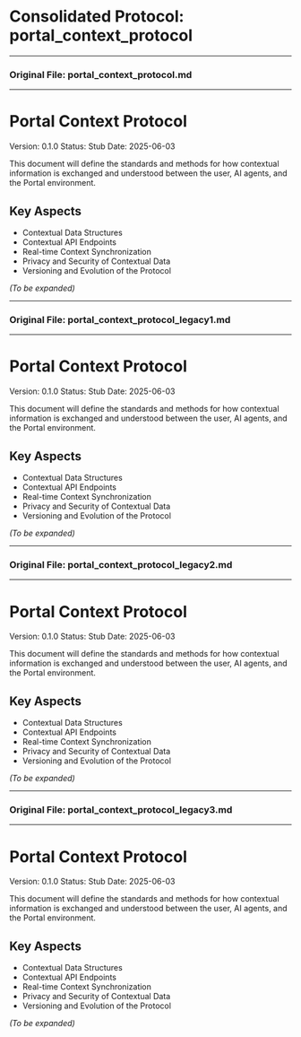 # Consolidated Protocol: portal_context_protocol


---
### Original File: portal_context_protocol.md
---
# Portal Context Protocol

Version: 0.1.0
Status: Stub
Date: 2025-06-03

This document will define the standards and methods for how contextual information is exchanged and understood between the user, AI agents, and the Portal environment.

## Key Aspects

* Contextual Data Structures
* Contextual API Endpoints
* Real-time Context Synchronization
* Privacy and Security of Contextual Data
* Versioning and Evolution of the Protocol

*(To be expanded)*


---
### Original File: portal_context_protocol_legacy1.md
---
# Portal Context Protocol

Version: 0.1.0
Status: Stub
Date: 2025-06-03

This document will define the standards and methods for how contextual information is exchanged and understood between the user, AI agents, and the Portal environment.

## Key Aspects

* Contextual Data Structures
* Contextual API Endpoints
* Real-time Context Synchronization
* Privacy and Security of Contextual Data
* Versioning and Evolution of the Protocol

*(To be expanded)*


---
### Original File: portal_context_protocol_legacy2.md
---
# Portal Context Protocol

Version: 0.1.0
Status: Stub
Date: 2025-06-03

This document will define the standards and methods for how contextual information is exchanged and understood between the user, AI agents, and the Portal environment.

## Key Aspects

* Contextual Data Structures
* Contextual API Endpoints
* Real-time Context Synchronization
* Privacy and Security of Contextual Data
* Versioning and Evolution of the Protocol

*(To be expanded)*


---
### Original File: portal_context_protocol_legacy3.md
---
# Portal Context Protocol

Version: 0.1.0
Status: Stub
Date: 2025-06-03

This document will define the standards and methods for how contextual information is exchanged and understood between the user, AI agents, and the Portal environment.

## Key Aspects

* Contextual Data Structures
* Contextual API Endpoints
* Real-time Context Synchronization
* Privacy and Security of Contextual Data
* Versioning and Evolution of the Protocol

*(To be expanded)*

